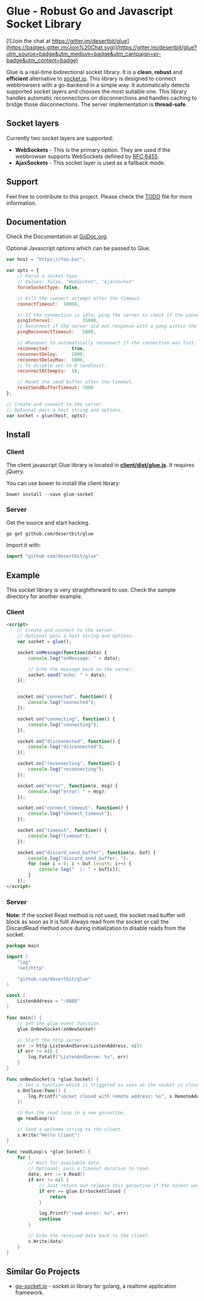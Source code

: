 # Glue - Robust Go and Javascript Socket Library

[![Join the chat at https://gitter.im/desertbit/glue](https://badges.gitter.im/Join%20Chat.svg)](https://gitter.im/desertbit/glue?utm_source=badge&utm_medium=badge&utm_campaign=pr-badge&utm_content=badge)

Glue is a real-time bidirectional socket library. It is a **clean**, **robust** and **efficient** alternative to [socket.io](http://socket.io/). This library is designed to connect webbrowsers with a go-backend in a simple way. It automatically detects supported socket layers and chooses the most suitable one. This library handles automatic reconnections on disconnections and handles caching to bridge those disconnections.
The server implementation is **thread-safe**.


## Socket layers

Currently two socket layers are supported:

- **WebSockets** - This is the primary option. They are used if the webbrowser supports WebSockets defined by [RFC 6455](https://tools.ietf.org/html/rfc6455).
- **AjaxSockets** - This socket layer is used as a fallback mode.


## Support

Feel free to contribute to this project. Please check the [TODO](TODO.md) file for more information.


## Documentation 

Check the Documentation at [GoDoc.org](https://godoc.org/github.com/desertbit/glue).

Optional Javascript options which can be passed to Glue.

```js
var host = "https://foo.bar";

var opts = {
    // Force a socket type.
    // Values: false, "WebSocket", "AjaxSocket"
    forceSocketType: false,

    // Kill the connect attempt after the timeout.
    connectTimeout:  10000,

    // If the connection is idle, ping the server to check if the connection is stil alive.
    pingInterval:           35000,
    // Reconnect if the server did not response with a pong within the timeout.
    pingReconnectTimeout:   5000,

    // Whenever to automatically reconnect if the connection was lost.
    reconnected:        true,
    reconnectDelay:     1000,
    reconnectDelayMax:  5000,
    // To disable set to 0 (endless).
    reconnectAttempts:  10,

    // Reset the send buffer after the timeout.
    resetSendBufferTimeout: 7000 
};

// Create and connect to the server.
// Optional pass a host string and options.
var socket = glue(host, opts);
```


## Install

### Client

The client javascript Glue library is located in **[client/dist/glue.js](client/dist/glue.js)**.
It requires jQuery.

You can use bower to install the client library:

`bower install --save glue-socket`

### Server

Get the source and start hacking.

`go get github.com/desertbit/glue`

Import it with:

```go
import "github.com/desertbit/glue"
```

## Example

This socket library is very straightforward to use.
Check the sample directory for another example.


### Client

```html
<script>
	// Create and connect to the server.
	// Optional pass a host string and options.
	var socket = glue();

    socket.onMessage(function(data) {
        console.log("onMessage: " + data);

        // Echo the message back to the server.
        socket.send("echo: " + data);
    });


    socket.on("connected", function() {
        console.log("connected");
    });

    socket.on("connecting", function() {
        console.log("connecting");
    });

    socket.on("disconnected", function() {
        console.log("disconnected");
    });

    socket.on("reconnecting", function() {
        console.log("reconnecting");
    });

    socket.on("error", function(e, msg) {
        console.log("error: " + msg);
    });

    socket.on("connect_timeout", function() {
        console.log("connect_timeout");
    });

    socket.on("timeout", function() {
        console.log("timeout");
    });

    socket.on("discard_send_buffer", function(e, buf) {
        console.log("discard_send_buffer: ");
        for (var i = 0; i < buf.length; i++) {
        	console.log("  i: " + buf[i]);
        }
    });
</script>
```

### Server

**Note:** If the socket Read method is not used, the socket read buffer will block as soon as it is full!
Always read from the socket or call the DiscardRead method once during initialization to disable reads from the socket.


```go
package main

import (
    "log"
    "net/http"

    "github.com/desertbit/glue"
)

const (
    ListenAddress = ":8888"
)

func main() {
    // Set the glue event function.
    glue.OnNewSocket(onNewSocket)

    // Start the http server.
    err := http.ListenAndServe(ListenAddress, nil)
    if err != nil {
        log.Fatalf("ListenAndServe: %v", err)
    }
}

func onNewSocket(s *glue.Socket) {
    // Set a function which is triggered as soon as the socket is closed.
    s.OnClose(func() {
        log.Printf("socket closed with remote address: %s", s.RemoteAddr())
    })

    // Run the read loop in a new goroutine.
    go readLoop(s)

    // Send a welcome string to the client.
    s.Write("Hello Client")
}

func readLoop(s *glue.Socket) {
    for {
        // Wait for available data.
        // Optional: pass a timeout duration to read.
        data, err := s.Read()
        if err != nil {
            // Just return and release this goroutine if the socket was closed.
            if err == glue.ErrSocketClosed {
                return
            }

            log.Printf("read error: %v", err)
            continue
        }

        // Echo the received data back to the client.
        s.Write(data)
    }
}
```

## Similar Go Projects

- [go-socket.io](https://github.com/googollee/go-socket.io) - socket.io library for golang, a realtime application framework.